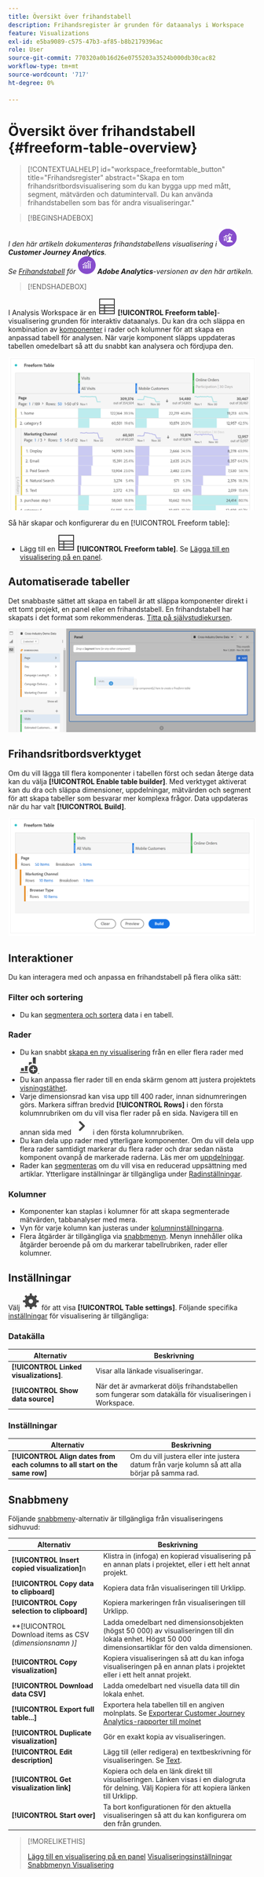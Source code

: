 ```yaml
---
title: Översikt över frihandstabell
description: Frihandsregister är grunden för dataanalys i Workspace
feature: Visualizations
exl-id: e5ba9089-c575-47b3-af85-b8b2179396ac
role: User
source-git-commit: 770320a0b16d26e0755203a3524b000db30cac82
workflow-type: tm+mt
source-wordcount: '717'
ht-degree: 0%

---
```


# Översikt över frihandstabell {#freeform-table-overview}

<!-- markdownlint-disable MD034 -->

>[!CONTEXTUALHELP]
>id="workspace_freeformtable_button"
>title="Frihandsregister"
>abstract="Skapa en tom frihandsritbordsvisualisering som du kan bygga upp med mått, segment, mätvärden och datumintervall. Du kan använda frihandstabellen som bas för andra visualiseringar."

<!-- markdownlint-enable MD034 -->


>[!BEGINSHADEBOX]

_I den här artikeln dokumenteras frihandstabellens visualisering i_ ![CustomerJourneyAnalytics](/help/assets/icons/CustomerJourneyAnalytics.svg) _&#x200B;**Customer Journey Analytics**._<br/>_Se [Frihandstabell](https://experienceleague.adobe.com/sv/docs/analytics/analyze/analysis-workspace/visualizations/freeform-table/freeform-table) för_ ![AdobeAnalytics](/help/assets/icons/AdobeAnalytics.svg) _&#x200B;**Adobe Analytics**-versionen av den här artikeln._

>[!ENDSHADEBOX]


I Analysis Workspace är en ![Table](/help/assets/icons/Table.svg) **[!UICONTROL Freeform table]**-visualisering grunden för interaktiv dataanalys. Du kan dra och släppa en kombination av [komponenter](/help/components/overview.md) i rader och kolumner för att skapa en anpassad tabell för analysen. När varje komponent släpps uppdateras tabellen omedelbart så att du snabbt kan analysera och fördjupa den.

![Frihandstabell med komponenter i rader och kolumner, inklusive besök och onlineorder för flera webbsidor.](assets/opening-section.png)

Så här skapar och konfigurerar du en [!UICONTROL Freeform table]:

* Lägg till en ![tabellvisualisering](/help/assets/icons/Table.svg) **[!UICONTROL Freeform table]**. Se [Lägga till en visualisering på en panel](../freeform-analysis-visualizations.md#add-visualizations-to-a-panel).

## Automatiserade tabeller

Det snabbaste sättet att skapa en tabell är att släppa komponenter direkt i ett tomt projekt, en panel eller en frihandstabell. En frihandstabell har skapats i det format som rekommenderas. [Titta på självstudiekursen](https://experienceleague.adobe.com/sv/docs/analytics-learn/tutorials/analysis-workspace/building-freeform-tables/auto-build-freeform-tables-in-analysis-workspace).

![En ny panel med besökskomponenten släppt på arbetsytan.](assets/automated-table.png)

## Frihandsritbordsverktyget

Om du vill lägga till flera komponenter i tabellen först och sedan återge data kan du välja **[!UICONTROL Enable table builder]**. Med verktyget aktiverat kan du dra och släppa dimensioner, uppdelningar, mätvärden och segment för att skapa tabeller som besvarar mer komplexa frågor. Data uppdateras när du har valt **[!UICONTROL Build]**.

![En frihandstabellbyggare som visar ](assets/table-builder.png)

## Interaktioner

Du kan interagera med och anpassa en frihandstabell på flera olika sätt:

### Filter och sortering

* Du kan [segmentera och sortera](filter-and-sort.md) data i en tabell.

### Rader

* Du kan snabbt [skapa en ny visualisering](../freeform-analysis-visualizations.md#visualize) från en eller flera rader med ![GraphBarVerticalAdd](/help/assets/icons/GraphBarVerticalAdd.svg).
* Du kan anpassa fler rader till en enda skärm genom att justera projektets [visningstäthet](/help/analysis-workspace/build-workspace-project/view-density.md).
* Varje dimensionsrad kan visa upp till 400 rader, innan sidnumreringen görs. Markera siffran bredvid **[!UICONTROL Rows]** i den första kolumnrubriken om du vill visa fler rader på en sida. Navigera till en annan sida med ![SparronRight](/help/assets/icons/ChevronRight.svg) i den första kolumnrubriken.
* Du kan dela upp rader med ytterligare komponenter. Om du vill dela upp flera rader samtidigt markerar du flera rader och drar sedan nästa komponent ovanpå de markerade raderna. Läs mer om [uppdelningar](/help/components/dimensions/t-breakdown-fa.md).
* Rader kan [segmenteras](/help/components/filters/filters-overview.md) om du vill visa en reducerad uppsättning med artiklar. Ytterligare inställningar är tillgängliga under [Radinställningar](/help/analysis-workspace/visualizations/freeform-table/column-row-settings/table-settings.md).

### Kolumner

* Komponenter kan staplas i kolumner för att skapa segmenterade mätvärden, tabbanalyser med mera.
* Vyn för varje kolumn kan justeras under [kolumninställningarna](/help/analysis-workspace/visualizations/freeform-table/column-row-settings/column-settings.md).
* Flera åtgärder är tillgängliga via [snabbmenyn](/help/analysis-workspace/visualizations/freeform-analysis-visualizations.md#context-menu). Menyn innehåller olika åtgärder beroende på om du markerar tabellrubriken, rader eller kolumner.


## Inställningar

Välj ![Inställning](/help/assets/icons/Setting.svg) för att visa **[!UICONTROL Table settings]**. Följande specifika [inställningar](../freeform-analysis-visualizations.md#settings) för visualisering är tillgängliga:

### Datakälla

| Alternativ | Beskrivning |
|---|---|
| **[!UICONTROL Linked visualizations]**. | Visar alla länkade visualiseringar. |
| **[!UICONTROL Show data source]** | När det är avmarkerat döljs frihandstabellen som fungerar som datakälla för visualiseringen i Workspace. |

### Inställningar

| Alternativ | Beskrivning |
|---|---|
| **[!UICONTROL Align dates from each columns to all start on the same row]** | Om du vill justera eller inte justera datum från varje kolumn så att alla börjar på samma rad. |


## Snabbmeny

Följande [snabbmeny](../freeform-analysis-visualizations.md#context-menu)-alternativ är tillgängliga från visualiseringens sidhuvud:

| Alternativ | Beskrivning |
| --- | --- |
| **[!UICONTROL Insert copied visualization]**&#x200B;n | Klistra in (infoga) en kopierad visualisering på en annan plats i projektet, eller i ett helt annat projekt. |
| **[!UICONTROL Copy data to clipboard]** | Kopiera data från visualiseringen till Urklipp. |
| **[!UICONTROL Copy selection to clipboard]** | Kopiera markeringen från visualiseringen till Urklipp. |
| **[!UICONTROL Download items as CSV (*dimensionsnamn *)]** | Ladda omedelbart ned dimensionsobjekten (högst 50 000) av visualiseringen till din lokala enhet. Högst 50 000 dimensionsartiklar för den valda dimensionen. |
| **[!UICONTROL Copy visualization]** | Kopiera visualiseringen så att du kan infoga visualiseringen på en annan plats i projektet eller i ett helt annat projekt. |
| **[!UICONTROL Download data CSV]** | Ladda omedelbart ned visuella data till din lokala enhet. |
| **[!UICONTROL Export full table...]** | Exportera hela tabellen till en angiven molnplats. Se [Exporterar Customer Journey Analytics-rapporter till molnet](../../export/export-cloud.md) |
| **[!UICONTROL Duplicate visualization]** | Gör en exakt kopia av visualiseringen. |
| **[!UICONTROL Edit description]** | Lägg till (eller redigera) en textbeskrivning för visualiseringen. Se [Text](../text.md). |
| **[!UICONTROL Get visualization link]** | Kopiera och dela en länk direkt till visualiseringen. Länken visas i en dialogruta för delning. Välj Kopiera för att kopiera länken till Urklipp. |
| **[!UICONTROL Start over]** | Ta bort konfigurationen för den aktuella visualiseringen så att du kan konfigurera om den från grunden. |


>[!MORELIKETHIS]
>
>[Lägg till en visualisering på en panel](/help/analysis-workspace/visualizations/freeform-analysis-visualizations.md#add-visualizations-to-a-panel)
>[Visualiseringsinställningar](/help/analysis-workspace/visualizations/freeform-analysis-visualizations.md#settings)
>[Snabbmenyn Visualisering ](/help/analysis-workspace/visualizations/freeform-analysis-visualizations.md#context-menu)
>
